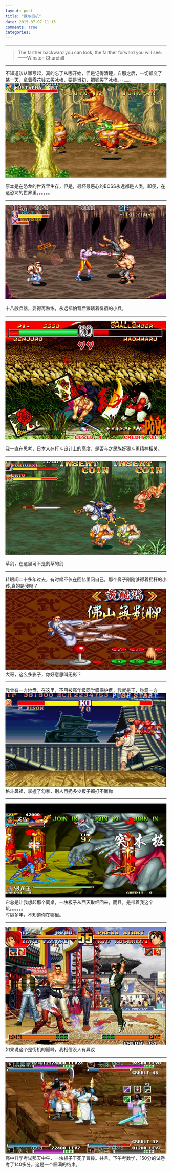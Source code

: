 ```yaml
---
layout: post
title: "我与街机"
date: 2015-07-07 11:13
comments: true
categories: 
---
```

* * *
>The farther backward you can look, the farther forward you will see.  
——Winston Churchill    

* * *
不知道该从哪写起，真的忘了从哪开始，但是记得清楚，自那之后，一切都变了  
某一天，拿着零花钱去买冰棒，要是当初，把钱买了冰棒。。。。。。
![](/images/blog_image/games/konglongkuaida.png)
<!--more-->
原本是在恐龙的世界里生存，但是，最坏最恶心的BOSS永远都是人类，即便，在这恐龙的世界里。。。。。。  

* * *
![](/images/blog_image/games/mingjiang.png)

十八般兵器，耍得再熟练，永远都怕背后猥琐着徘徊的小兵。

* * *
![](/images/blog_image/games/shihun.png)

我一直在思考，日本人在打斗设计上的高度，是否与之民族好狠斗勇精神相关。

* * *
![](/images/blog_image/games/sanguozhi.png)

草剑，在这里可不是割草的剑

* * *
转眼间二十多年过去，有时候不仅在回忆里问自己，那个鼻子刚刚够得着摇杆的小孩,真的是我吗？
![](/images/blog_image/games/xingsugedou.png)
大哥，这么多影子，你好意思叫无影？

* * *
我曾有一方地盘，在这里，不用被高年级同学収保护费，我就是王，称霸一方
![](/images/blog_image/games/jietoubawang.png)
格斗鼻祖，掌握了勾拳，别人再扔多少板子都打不赢你

* * *
![](/images/blog_image/games/xiyoushiezhuan.png)
它总是让我想起那个同桌，一块板子从西天取经回来，而且，是带着我这个坑。。。。。。  
时隔多年，不知道你在哪里。

* * *
![](/images/blog_image/games/quanhuang97.png)
如果说这个是街机的巅峰，我相信没人有异议

* * *
![](/images/blog_image/games/sanguozhanji.png)
高中升学考试那天中午，一块板子干死了曹操。并且，下午考数学，150分的试卷考了140多分。这是一个圆满的结束。
